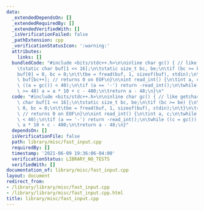 ```yaml
---
data:
  _extendedDependsOn: []
  _extendedRequiredBy: []
  _extendedVerifiedWith: []
  _isVerificationFailed: false
  _pathExtension: cpp
  _verificationStatusIcon: ':warning:'
  attributes:
    links: []
  bundledCode: "#include <bits/stdc++.h>\n\ninline char gc() { // like getchar()\n\
    \tstatic char buf[1 << 16];\n\tstatic size_t bc, be;\n\tif (bc >= be) {\n\t\t\
    buf[0] = 0, bc = 0;\n\t\tbe = fread(buf, 1, sizeof(buf), stdin);\n\t}\n\treturn\
    \ buf[bc++]; // returns 0 on EOF\n}\n\nint read_int() {\n\tint a, c;\n\twhile\
    \ ((a = gc()) < 40);\n\tif (a == '-') return -read_int();\n\twhile ((c = gc())\
    \ >= 48) a = a * 10 + c - 480;\n\treturn a - 48;\n}\n"
  code: "#include <bits/stdc++.h>\n\ninline char gc() { // like getchar()\n\tstatic\
    \ char buf[1 << 16];\n\tstatic size_t bc, be;\n\tif (bc >= be) {\n\t\tbuf[0] =\
    \ 0, bc = 0;\n\t\tbe = fread(buf, 1, sizeof(buf), stdin);\n\t}\n\treturn buf[bc++];\
    \ // returns 0 on EOF\n}\n\nint read_int() {\n\tint a, c;\n\twhile ((a = gc())\
    \ < 40);\n\tif (a == '-') return -read_int();\n\twhile ((c = gc()) >= 48) a =\
    \ a * 10 + c - 480;\n\treturn a - 48;\n}"
  dependsOn: []
  isVerificationFile: false
  path: library/misc/fast_input.cpp
  requiredBy: []
  timestamp: '2021-06-09 19:36:06-04:00'
  verificationStatus: LIBRARY_NO_TESTS
  verifiedWith: []
documentation_of: library/misc/fast_input.cpp
layout: document
redirect_from:
- /library/library/misc/fast_input.cpp
- /library/library/misc/fast_input.cpp.html
title: library/misc/fast_input.cpp
---
```

